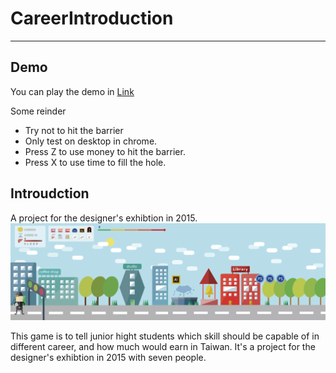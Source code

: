 # CareerIntroduction
---
## Demo
You can play the demo in [Link](https://jin-yang-lin.herokuapp.com/Rules/Details/Unity_Doc/CareerIntroduction/)

Some reinder
* Try not to hit the barrier
* Only test on desktop in chrome.
* Press Z to use money to hit the barrier.
* Press X to use time to fill the hole.



## Introudction
A project for the designer's exhibtion in 2015.
![](Introduction.png)

This game is to tell junior hight students which skill should be capable of in different career, and how much would earn in Taiwan. It's a project for the designer's exhibtion in 2015 with seven people.

